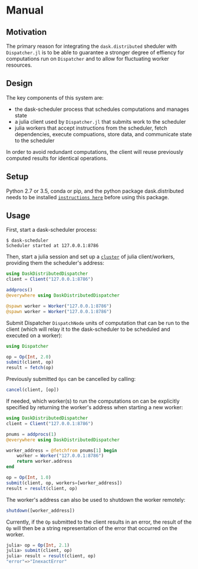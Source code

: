 # Manual

## Motivation

The primary reason for integrating the `dask.distributed` sheduler with `Dispatcher.jl` is to be able to guarantee a stronger degree of effiency for computations run on `Dispatcher` and to allow for fluctuating worker resources.

## Design 

The key components of this system are:

* the dask-scheduler process that schedules computations and manages state
* a julia client used by `Dispatcher.jl` that submits work to the scheduler
* julia workers that accept instructions from the scheduler, fetch dependencies, execute compuations, store data, and communicate state to the scheduler

In order to avoid redundant computations, the client will reuse previously computed results for identical operations.

## Setup

Python 2.7 or 3.5, conda or pip, and the python package dask.distributed needs to be installed [`instructions here`](http://distributed.readthedocs.io/en/latest/install.html) before using this package.

## Usage

First, start a dask-scheduler process:

```
$ dask-scheduler
Scheduler started at 127.0.0.1:8786
```

Then, start a julia session and set up a [`cluster`](https://docs.julialang.org/en/stable/manual/parallel-computing/#clustermanagers) of julia client/workers, providing them the scheduler's address:

```julia
using DaskDistributedDispatcher
client = Client("127.0.0.1:8786")

addprocs()
@everywhere using DaskDistributedDispatcher

@spawn worker = Worker("127.0.0.1:8786")
@spawn worker = Worker("127.0.0.1:8786")
```

Submit Dispatcher `DispatchNode` units of computation that can be run to the client (which will relay it to the dask-scheduler to be scheduled and executed on a worker):

```julia
using Dispatcher

op = Op(Int, 2.0)
submit(client, op)
result = fetch(op)
```
Previously submitted `Ops` can be cancelled by calling:

```julia
cancel(client, [op])
```

If needed, which worker(s) to run the computations on can be explicitly specified by returning the worker's address when starting a new worker:

```julia
using DaskDistributedDispatcher
client = Client("127.0.0.1:8786")

pnums = addprocs(1)
@everywhere using DaskDistributedDispatcher

worker_address = @fetchfrom pnums[1] begin
    worker = Worker("127.0.0.1:8786")
    return worker.address
end

op = Op(Int, 1.0)
submit(client, op, workers=[worker_address])
result = result(client, op)
```

The worker's address can also be used to shutdown the worker remotely:

```julia
shutdown([worker_address])
```

Currently, if the `Op` submitted to the client results in an error, the result of the `Op` will then be a string representation of the error that occurred on the worker.

```julia
julia> op = Op(Int, 2.1)
julia> submit(client, op)
julia> result = result(client, op)
"error"=>"InexactError"
```
